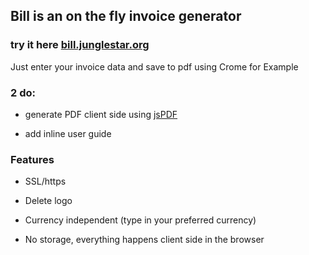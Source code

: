 ## Bill is an on the fly invoice generator

### try it here [bill.junglestar.org](https://bill.junglestar.org)

Just enter your invoice data and save to pdf using Crome for Example

### 2 do:

- generate PDF client side using [jsPDF](https://github.com/MrRio/jsPDF)

- add inline user guide

### Features

- SSL/https

- Delete logo

- Currency independent (type in your preferred currency)

- No storage, everything happens client side in the browser
